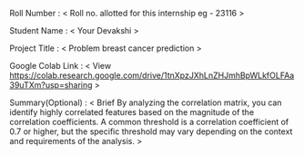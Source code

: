 Roll Number       :   < Roll no. allotted for this internship eg - 23116 >

Student Name      :   < Your Devakshi >

Project Title     :   < Problem breast cancer prediction >

Google Colab Link :   < View https://colab.research.google.com/drive/1tnXpzJXhLnZHJmhBpWLkfOLFAa39uTXm?usp=sharing >

Summary(Optional) :   < Brief By analyzing the correlation matrix, you can identify highly correlated features based on the magnitude of the correlation coefficients. A common threshold is a correlation coefficient of 0.7 or higher, but the specific threshold may vary depending on the context and requirements of the analysis. >
